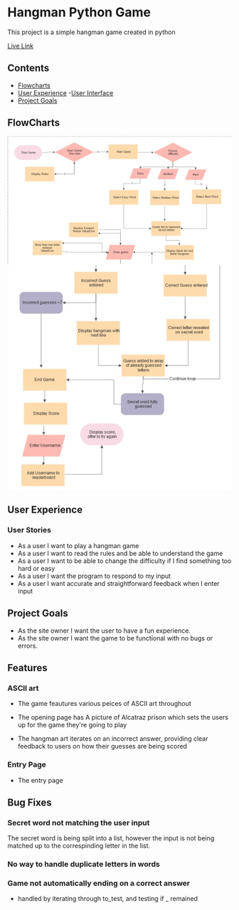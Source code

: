 # Hangman Python Game

This project is a simple hangman game created in python

[Live Link]()

## Contents

- [Flowcharts](#Flowcharts)
- [User Experience](#User-Experience)
    -[User Interface](#user-interface)
- [Project Goals](#project-goals)

## FlowCharts
![The top half of a flowchart showing the beginning actions of starting the hangman game](assets/readme/flowchart-1.jpg)<br>
![The bottom half of a flowcchart showing the ending actions of the hangman game](assets/readme/flowchart-2.jpg)


## User Experience

### User Stories

- As a user I want to play a hangman game
- As a user I want to read the rules and be able to understand the game 
- As a user I want to be able to change the difficulty if I find something too hard or easy
- As a user I want the program to respond to my input
- As a user I want accurate and straightforward feedback when I enter input

## Project Goals

- As the site owner I want the user to have a fun experience.
- As the site owner I want the game to be functional with no bugs or errors.

## Features

### ASCII art 

- The game feautures various peices of ASCII art throughout

- The opening page has A picture of Alcatraz prison which sets the users up for the game they're going to play 

- The hangman art iterates on an incorrect answer, providing clear feedback to users on how their guesses are being scored

### Entry Page

- The entry page 

## Bug Fixes

### Secret word not matching the user input

The secret word is being split into a list, however the input is not being matched up to the correspinding letter in the list.

### No way to handle duplicate letters in words

### Game not automatically ending on a correct answer

- handled by iterating through to_test, and testing if _ remained